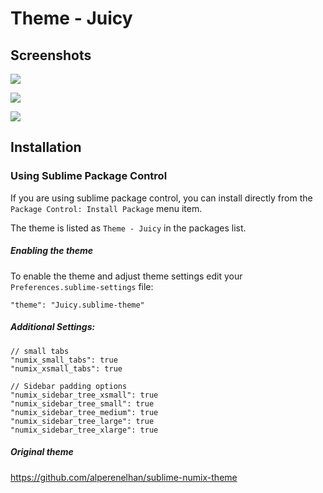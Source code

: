 # Theme - Juicy

## Screenshots

![](https://dl.dropboxusercontent.com/u/7263172/juicy/window.png)

![](https://dl.dropboxusercontent.com/u/7263172/juicy/search.png)

![](https://dl.dropboxusercontent.com/u/7263172/juicy/panel.png)

## Installation

### Using Sublime Package Control

If you are using sublime package control, you can install directly from the `Package Control: Install Package` menu item.

The theme is listed as `Theme - Juicy` in the packages list.

##### Enabling the theme

To enable the theme and adjust theme settings edit your `Preferences.sublime-settings` file:

    "theme": "Juicy.sublime-theme"

##### Additional Settings:

    // small tabs
    "numix_small_tabs": true
    "numix_xsmall_tabs": true

    // Sidebar padding options
    "numix_sidebar_tree_xsmall": true
    "numix_sidebar_tree_small": true
    "numix_sidebar_tree_medium": true
    "numix_sidebar_tree_large": true
    "numix_sidebar_tree_xlarge": true
    

##### Original theme

https://github.com/alperenelhan/sublime-numix-theme
